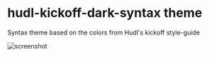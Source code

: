 # hudl-kickoff-dark-syntax theme

Syntax theme based on the colors from Hudl's kickoff style-guide

![screenshot](http://i.imgur.com/NWPpJ5g.png)
